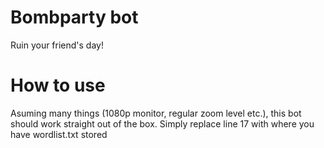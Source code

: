 # Bombparty bot
Ruin your friend's day!

# How to use
Asuming many things (1080p monitor, regular zoom level etc.), this bot should work straight out of the box. Simply replace line 17 with where you have wordlist.txt stored
